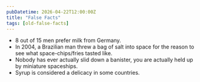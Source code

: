 ```yaml
---
pubDatetime: 2026-04-22T12:00:00Z
title: "False Facts"
tags: [old-false-facts]
---
```


- 8 out of 15 men prefer milk from Germany.
- In 2004, a Brazilian man threw a bag of salt into space for the reason to see what space-chips/fries tasted like.
- Nobody has ever actually slid down a banister, you are actually held up by miniature spaceships.
- Syrup is considered a delicacy in some countries.
